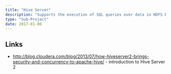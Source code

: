 ```yaml
---
title: "Hive Server"
description: "Supports the execution of SQL queries over data in HDFS based on tables defined in the Hive Metastore, as well as DDL to query and update the Hive Metastore.  Focus is on analytical (OLAP) use cases, with some support for batch updates to data.  Originally executed queries as MapReduce jobs, but significant investment from has seen support for executing queries as Spark and as Tez jobs, with work underway to support sub second query times using Tez (Hive LLAP).  Recent changes have also seen it achieve significant SQL compliance, with support for SQL:2011 analytical functions on-going.  Accepts queries over an API with JDBC and ODBC drivers available, and includes Beeline, a command line JDBC client.  Technically referred to as Hive Server 2, and was introduced in Hive 0.11 as a replacement for the original Hive Server to address a number of concurrency and security issues."
type: "Sub-Project"
date: 2017-01-06
---
```

## Links

* <http://blog.cloudera.com/blog/2013/07/how-hiveserver2-brings-security-and-concurrency-to-apache-hive/> - introduction to Hive Server 2